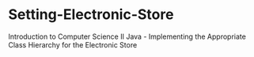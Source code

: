 # Setting-Electronic-Store
Introduction to Computer Science II Java -  Implementing the Appropriate Class Hierarchy for the Electronic Store
